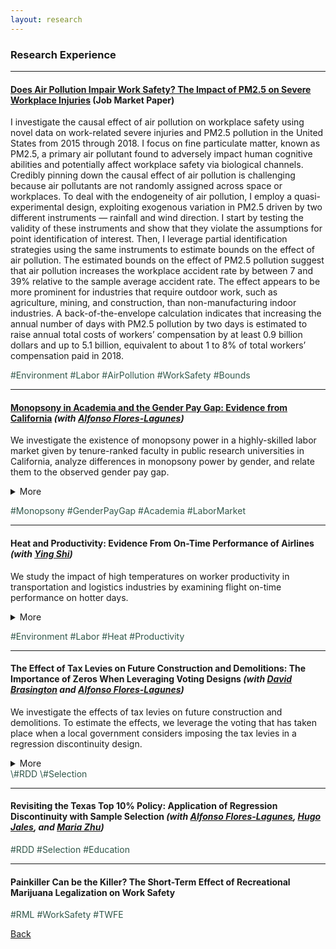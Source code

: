 ```yaml
---
layout: research
---
```

### Research Experience
---------------------------------------------------------------------------------------------

#### [Does Air Pollution Impair Work Safety? The Impact of PM2.5 on Severe Workplace Injuries](https://yuzhanhan.github.io/Job-Market/Papers/JMP_ZhanhanYu.pdf) (Job Market Paper)  
I investigate the causal effect of air pollution on workplace safety using novel data on work-related severe injuries and PM2.5 pollution in the United States from 2015 through 2018. I focus on fine particulate matter, known as PM2.5, a primary air pollutant found to adversely impact human cognitive abilities and potentially affect workplace safety via biological channels. Credibly pinning down the causal effect of air pollution is challenging because air pollutants are not randomly assigned across space or workplaces. To deal with the endogeneity of air pollution, I employ a quasi-experimental design, exploiting exogenous variation in PM2.5 driven by two different instruments — rainfall and wind direction. I start by testing the validity of these instruments and show that they violate the assumptions for point identification of interest. Then, I leverage partial identification strategies using the same instruments to estimate bounds on the effect of air pollution. The estimated bounds on the effect of PM2.5 pollution suggest that air pollution increases the workplace accident rate by between 7 and 39% relative to the sample average accident rate. The effect appears to be more prominent for industries that require outdoor work, such as agriculture, mining, and construction, than non-manufacturing indoor industries. A back-of-the-envelope calculation indicates that increasing the annual number of days with PM2.5 pollution by two days is estimated to raise annual total costs of workers’ compensation by at least 0.9 billion dollars and up to 5.1 billion, equivalent to about 1 to 8% of total workers’ compensation paid in 2018.


<span style="color: #31574a"> \#Environment \#Labor \#AirPollution \#WorkSafety \#Bounds </span>

---------------------------------------------------------------------------------------------

#### [Monopsony in Academia and the Gender Pay Gap: Evidence from California](https://yuzhanhan.github.io/Job-Market/Papers/Monopsony_in_Academia.pdf) *(with [Alfonso Flores-Lagunes](https://aflores-lagunes.weebly.com))*  
We investigate the existence of monopsony power in a highly-skilled labor market given by tenure-ranked faculty in public research universities in California, analyze differences in monopsony power by gender, and relate them to the observed gender pay gap.   
<details>
	<summary>More</summary>
	 We collect and use publicly-available information of faculty salaries in the University of California system and merge it with information obtained online on faculty characteristics, career trajectories, and research productivity indicators. We infer the university-level labor supply elasticity by estimating the elasticity of separation. To deal with the endogeneity of the salary in the separation equation, we employ instrumental variables exploiting exogenous variation in salaries driven by changes in school revenues and salary scales. We find evidence of monopsony power: the "exploitation rate", a common measure of monopsony power, is conservatively estimated at about 7% for tenure-track faculty. Full professors experience a higher rate of monopsony power than associate and assistant professors. Lastly, while the estimated monopsony power is not found to differ by gender for assistant and associate professors, it does so for full professors, with women facing a higher exploitation rate relative to males.
</details>

<span style="color: #31574a"> \#Monopsony \#GenderPayGap \#Academia \#LaborMarket </span>  

---------------------------------------------------------------------------------------------

#### Heat and Productivity: Evidence From On-Time Performance of Airlines *(with [Ying Shi](https://sites.google.com/site/yingandshi/home))*  
We study the impact of high temperatures on worker productivity in transportation and logistics industries by examining flight on-time performance on hotter days.
<details>
	<summary>More</summary>
	 We create a novel data set linking the on-time performance data of flights departing from 365 airports in the contiguous United States from 2004 through 2019 with daily meteorological data. We find statistically significant evidence that operating on hotter days increases both flight delays and delay time. On days above 95F (35C), flights are 6% more likely to experience late departure, and 17% longer time of delay conditional on late departure. We conjecture that the impact of heat on flight delays may be driven by either labor shortage associated with changes in the intertemporal labor supply of workers with temperature (the extensive margin) or an absolute decline in worker performance on hotter days (the intensive margin). We examine the extensive margin channel using the 2005-2019 American Time-Use Survey (ATUS) and find evidence to support our conjecture that high temperatures affect flight on-time performance in part through the labor supply channel. In industries that typically require workers to perform tasks in outdoor environments, workers work about 30 minutes less on days above 95F (35C). More importantly, we find a significant absenteeism effect of high temperatures. One additional day above 95F in the past week increases absenteeism among outdoor workers by 8% relative to the average absenteeism rate).
</details>

<span style="color: #31574a"> \#Environment \#Labor \#Heat \#Productivity </span>

---------------------------------------------------------------------------------------------

#### The Effect of Tax Levies on Future Construction and Demolitions: The Importance of Zeros When Leveraging Voting Designs *(with [David Brasington](https://business.uc.edu/faculty-and-research/departments/economics/faculty/david-brasington.html) and [Alfonso Flores-Lagunes](https://aflores-lagunes.weebly.com))*  
We investigate the effects of tax levies on future construction and demolitions. To estimate the effects, we leverage the voting that has taken place when a local government considers imposing the tax levies in a regression discontinuity design.
<details>
	<summary>More</summary>
	 Importantly we show that the results change dramatically based on whether one takes into account the incidence on zeros — localities where no construction or demolition took place — at the voting threshold. Furthermore, statistically accounting for those zeroes allows to disentangle two distinct effects that tax levies have: on the probability of observing non-zero construction or demolition, and on their conditional amount. Our results indicate that tax levies positively affect the amount of new construction. Estimates that do not account for the presence of zeros in the outcomes often have the opposite sign and are sometimes statistically significant.
</details>
<span style="color: #31574a"> \#RDD \#Selection </span>

---------------------------------------------------------------------------------------------

#### Revisiting the Texas Top 10% Policy: Application of Regression Discontinuity with Sample Selection *(with [Alfonso Flores-Lagunes](https://aflores-lagunes.weebly.com), [Hugo Jales](https://sites.google.com/site/hugoborgesjales/home), and [Maria Zhu](http://www.mariazhu.com))*  

<span style="color: #31574a"> \#RDD \#Selection \#Education </span>

---------------------------------------------------------------------------------------------


#### Painkiller Can be the Killer? The Short-Term Effect of Recreational Marijuana Legalization on Work Safety  
<span style="color: #31574a"> \#RML \#WorkSafety \#TWFE </span>


[Back](./)
